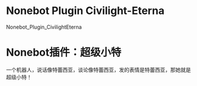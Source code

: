 # Nonebot Plugin Civilight-Eterna
Nonebot_Plugin_CivilightEterna
# Nonebot插件：超级小特
一个机器人，说话像特蕾西亚，谈论像特蕾西亚，发的表情是特蕾西亚，那她就是超级小特！
